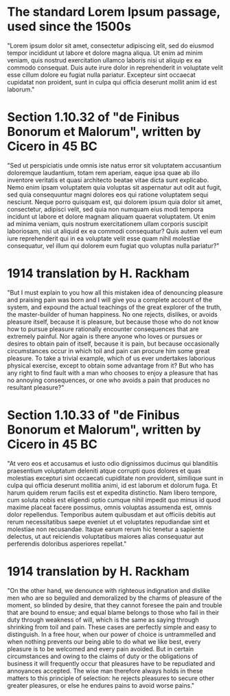 <!-- :max_width:50 -->

<!-- from https://www.lipsum.com/ -->

# The standard Lorem Ipsum passage, used since the 1500s

"Lorem ipsum dolor sit amet, consectetur
adipiscing elit, sed do eiusmod tempor incididunt
ut labore et dolore magna aliqua. Ut enim ad minim
veniam, quis nostrud exercitation ullamco laboris
nisi ut aliquip ex ea commodo consequat. Duis aute
irure dolor in reprehenderit in voluptate velit
esse cillum dolore eu fugiat nulla pariatur.
Excepteur sint occaecat cupidatat non proident,
sunt in culpa qui officia deserunt mollit anim id
est laborum."

# Section 1.10.32 of "de Finibus Bonorum et Malorum", written by Cicero in 45 BC

"Sed ut perspiciatis unde omnis iste natus error
sit voluptatem accusantium doloremque laudantium,
totam rem aperiam, eaque ipsa quae ab illo
inventore veritatis et quasi architecto beatae
vitae dicta sunt explicabo. Nemo enim ipsam
voluptatem quia voluptas sit aspernatur aut odit
aut fugit, sed quia consequuntur magni dolores eos
qui ratione voluptatem sequi nesciunt. Neque porro
quisquam est, qui dolorem ipsum quia dolor sit
amet, consectetur, adipisci velit, sed quia non
numquam eius modi tempora incidunt ut labore et
dolore magnam aliquam quaerat voluptatem. Ut enim
ad minima veniam, quis nostrum exercitationem
ullam corporis suscipit laboriosam, nisi ut
aliquid ex ea commodi consequatur? Quis autem vel
eum iure reprehenderit qui in ea voluptate velit
esse quam nihil molestiae consequatur, vel illum
qui dolorem eum fugiat quo voluptas nulla
pariatur?"

# 1914 translation by H. Rackham

"But I must explain to you how all this mistaken
idea of denouncing pleasure and praising pain was
born and I will give you a complete account of the
system, and expound the actual teachings of the
great explorer of the truth, the master-builder of
human happiness. No one rejects, dislikes, or
avoids pleasure itself, because it is pleasure,
but because those who do not know how to pursue
pleasure rationally encounter consequences that
are extremely painful. Nor again is there anyone
who loves or pursues or desires to obtain pain of
itself, because it is pain, but because
occasionally circumstances occur in which toil and
pain can procure him some great pleasure. To take
a trivial example, which of us ever undertakes
laborious physical exercise, except to obtain some
advantage from it? But who has any right to find
fault with a man who chooses to enjoy a pleasure
that has no annoying consequences, or one who
avoids a pain that produces no resultant
pleasure?"

# Section 1.10.33 of "de Finibus Bonorum et Malorum", written by Cicero in 45 BC

"At vero eos et accusamus et iusto odio
dignissimos ducimus qui blanditiis praesentium
voluptatum deleniti atque corrupti quos dolores et
quas molestias excepturi sint occaecati cupiditate
non provident, similique sunt in culpa qui officia
deserunt mollitia animi, id est laborum et dolorum
fuga. Et harum quidem rerum facilis est et
expedita distinctio. Nam libero tempore, cum
soluta nobis est eligendi optio cumque nihil
impedit quo minus id quod maxime placeat facere
possimus, omnis voluptas assumenda est, omnis
dolor repellendus. Temporibus autem quibusdam et
aut officiis debitis aut rerum necessitatibus
saepe eveniet ut et voluptates repudiandae sint et
molestiae non recusandae. Itaque earum rerum hic
tenetur a sapiente delectus, ut aut reiciendis
voluptatibus maiores alias consequatur aut
perferendis doloribus asperiores repellat."

# 1914 translation by H. Rackham

"On the other hand, we denounce with righteous
indignation and dislike men who are so beguiled
and demoralized by the charms of pleasure of the
moment, so blinded by desire, that they cannot
foresee the pain and trouble that are bound to
ensue; and equal blame belongs to those who fail
in their duty through weakness of will, which is
the same as saying through shrinking from toil and
pain. These cases are perfectly simple and easy to
distinguish. In a free hour, when our power of
choice is untrammelled and when nothing prevents
our being able to do what we like best, every
pleasure is to be welcomed and every pain avoided.
But in certain circumstances and owing to the
claims of duty or the obligations of business it
will frequently occur that pleasures have to be
repudiated and annoyances accepted. The wise man
therefore always holds in these matters to this
principle of selection: he rejects pleasures to
secure other greater pleasures, or else he endures
pains to avoid worse pains."
